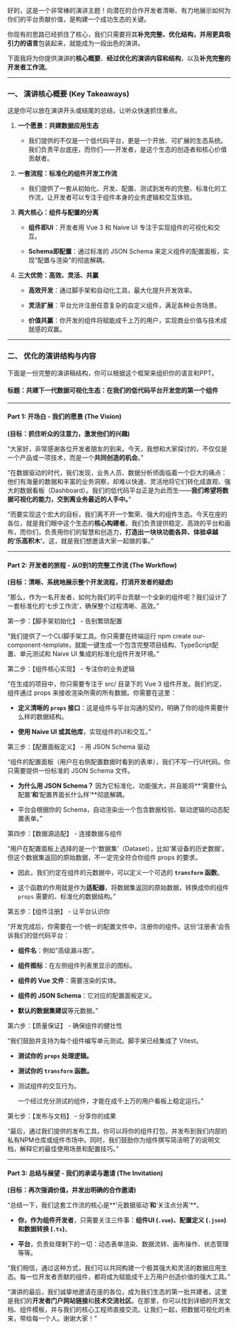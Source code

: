 好的，这是一个非常棒的演讲主题！向潜在的合作开发者清晰、有力地展示如何为你们的平台贡献价值，是构建一个成功生态的关键。

你现有的思路已经抓住了核心，我们只需要将其**补充完整、优化结构，并用更具吸引力的语言**包装起来，就能成为一段出色的演讲。

下面我将为你提供演讲的**核心概要**、**经过优化的演讲内容和结构**，以及**补充完整的开发者工作流**。

---

### **一、 演讲核心概要 (Key Takeaways)**

这是你可以放在演讲开头或结尾的总结，让听众快速抓住重点。

1. **一个愿景：共建数据应用生态**
    
    - 我们提供的不仅是一个低代码平台，更是一个开放、可扩展的生态系统。我们负责平台底座，而你们——开发者，是这个生态的创造者和核心价值贡献者。
        
2. **一套流程：标准化的组件开发工作流**
    
    - 我们提供了一套从初始化、开发、配置、测试到发布的完整、标准化的工作流，让开发者可以专注于组件本身的业务逻辑和交互体验。
        
3. **两大核心：组件与配置的分离**
    
    - **组件即UI**：开发者用 Vue 3 和 Naive UI 专注于实现组件的可视化和交互。
        
    - **Schema即配置**：通过标准的 JSON Schema 来定义组件的配置面板，实现“配置与渲染”的彻底解耦。
        
4. **三大优势：高效、灵活、共赢**
    
    - **高效开发**：通过脚手架和自动化工具，最大化提升开发效率。
        
    - **灵活扩展**：平台允许注册任意复杂的自定义组件，满足各种业务场景。
        
    - **价值共赢**：你开发的组件将赋能成千上万的用户，实现商业价值与技术成就感的双赢。
        

---

### **二、 优化的演讲结构与内容**

下面是一份完整的演讲稿结构，你可以根据这个框架来组织你的语言和PPT。

#### **标题：共建下一代数据可视化生态：在我们的低代码平台开发您的第一个组件**

---

#### **Part 1: 开场白 - 我们的愿景 (The Vision)**

**(目标：抓住听众的注意力，激发他们的兴趣)**

“大家好，非常感谢各位开发者朋友的到来。今天，我想和大家探讨的，不仅仅是一个产品或一项技术，而是一个**共同创造的机会**。”

“在数据驱动的时代，我们发现，业务人员、数据分析师面临着一个巨大的痛点：他们有海量的数据和丰富的业务洞察，却难以快速、灵活地将它们转化成直观、强大的数据看板（Dashboard）。我们的低代码平台正是为此而生——**我们希望将数据可视化的能力，交到离业务最近的人手中。**”

“而要实现这个宏大的目标，我们离不开一个繁荣、强大的组件生态。今天在座的各位，就是我们眼中这个生态的**核心构建者**。我们负责提供稳定、高效的平台和画布，而你们，负责用你们的智慧和创造力，**打造出一块块功能各异、体验卓越的‘乐高积木’**。这，就是我们想邀请大家一起做的事。”

---

#### **Part 2: 开发者的旅程 - 从0到1的完整工作流 (The Workflow)**

**(目标：清晰、系统地展示整个开发流程，打消开发者的疑虑)**

“那么，作为一名开发者，如何为我们的平台贡献一个全新的组件呢？我们设计了一套标准化的‘七步工作流’，确保整个过程清晰、高效。”

第一步：【脚手架初始化】 - 告别繁琐配置

“我们提供了一个CLI脚手架工具。你只需要在终端运行 npm create our-component-template，就能一键生成一个包含完整项目结构、TypeScript配置、单元测试和 Naive UI 集成的标准化组件开发环境。”

第二步：【组件核心实现】 - 专注你的业务逻辑

“在生成的项目中，你只需要专注于 src/ 目录下的 Vue 3 组件开发。我们约定，组件通过 props 来接收渲染所需的所有数据。你需要在这里：

- **定义清晰的 `props` 接口**：这是组件与平台沟通的契约，明确了你的组件需要什么样的数据结构。
    
- **使用 Naive UI 或其他库**，实现组件的UI和交互。”
    

第三步：【配置面板定义】 - 用 JSON Schema 驱动

“组件的配置面板（用户在右侧配置数据时看到的表单），我们不写一行UI代码。你只需要提供一份标准的 JSON Schema 文件。

- **为什么用 JSON Schema？** 因为它标准化、功能强大，并且能将**‘需要什么配置’**和**‘配置界面长什么样’**彻底解耦。
    
- 平台会根据你的 Schema，自动渲染出一个包含数据校验、联动逻辑的动态配置表单。”
    

第四步：【数据源适配】 - 连接数据与组件

“用户在配置面板上选择的是一个‘数据集’（Dataset），比如‘某设备的历史数据’。但这个数据集返回的原始数据，不一定完全符合你组件 props 的要求。

- 因此，我们约定在组件的元数据中，可以定义一个可选的 **`transform` 函数**。
    
- 这个函数的作用就是作为**适配器**，将数据集返回的原始数据，转换成你的组件 `props` 需要的、标准化的数据结构。”
    

第五步：【组件注册】 - 让平台认识你

“开发完成后，你需要在一个统一的配置文件中，注册你的组件。这份‘注册表’会告诉我们的低代码平台：

- **组件名**：例如“高级漏斗图”。
    
- **组件图标**：在左侧组件列表里显示的图标。
    
- **组件的 Vue 文件**：需要渲染的实体。
    
- **组件的 JSON Schema**：它对应的配置面板定义。
    
- **默认的数据集建议**等元数据。”
    

第六步：【质量保证】 - 确保组件的健壮性

“我们鼓励并支持为每个组件编写单元测试。脚手架已经集成了 Vitest。

- **测试你的 `props` 处理逻辑。**
    
- **测试你的 `transform` 函数。**
    
- 测试组件的交互行为。
    
    一个经过充分测试的组件，才能在成千上万的用户看板上稳定运行。”
    

第七步：【发布与文档】 - 分享你的成果

“最后，通过我们提供的发布工具，你可以将你的组件打包，并发布到我们内部的私有NPM仓库或组件市场中。同时，我们鼓励你为组件撰写简洁明了的说明文档，解释它的最佳使用场景和配置技巧。”

---

#### **Part 3: 总结与展望 - 我们的承诺与邀请 (The Invitation)**

**(目标：再次强调价值，并发出明确的合作邀请)**

“总结一下，我们这套工作流的核心是**‘元数据驱动’**和**‘关注点分离’**。

- **你，作为组件开发者**，只需要关注三件事：**组件UI (`.vue`)、配置定义 (`.json`) 和数据转换 (`.ts`)**。
    
- **平台**，负责处理剩下的一切：动态表单渲染、数据流转、画布操作、状态管理等等。
    

“我们相信，通过这种方式，我们可以共同构建一个极其强大和灵活的数据应用生态。每一位开发者贡献的组件，都将成为赋能成千上万用户创造价值的强大工具。”

“演讲的最后，我们诚挚地邀请在座的各位，成为我们生态的第一批共建者。这里是我们的**开发者门户网站链接**和**技术交流社区**。在那里，你可以找到详细的开发文档、组件模板，并与我们的核心工程师直接交流。让我们一起，把数据可视化的未来，带给每一个人。谢谢大家！”
